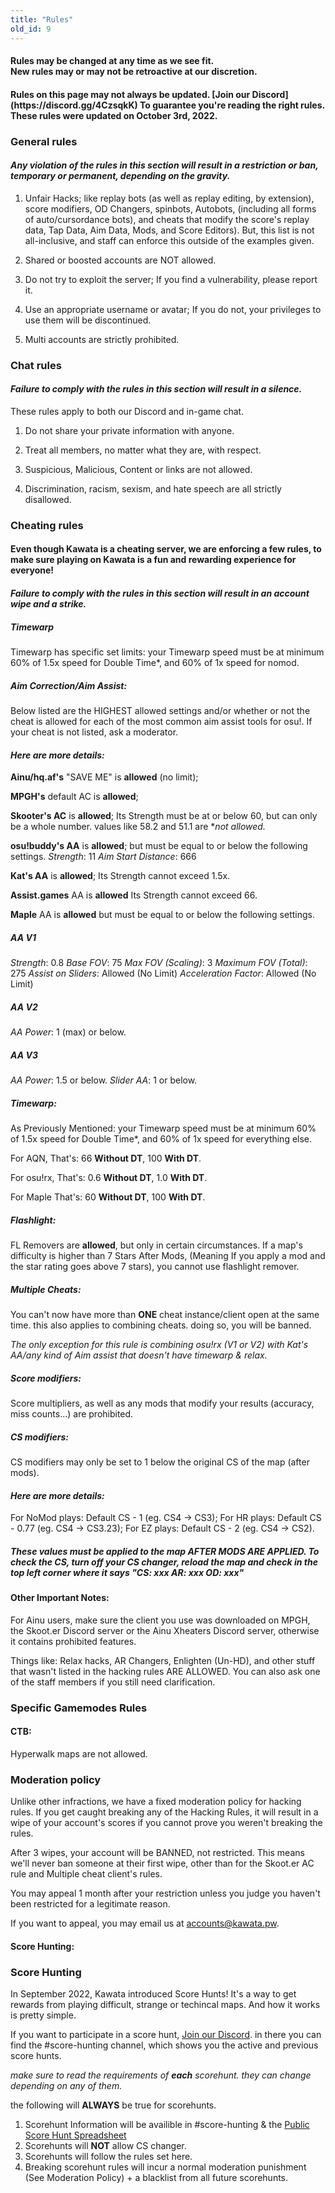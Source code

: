 ```yaml
---
title: "Rules"
old_id: 9
---
```

<h4 class="centered">Rules may be changed at any time as we see fit.<br>New rules may or may not be retroactive at our discretion.</h4>
<h4 class="centered">Rules on this page may not always be updated. [Join our Discord](https://discord.gg/4CzsqkK) To guarantee you're reading the right rules. These rules were updated on October 3rd, 2022.</h4>

<h3><i class="game icon"></i>General rules</h3>

#### _Any violation of the rules in this section will result in a **restriction or ban, temporary or permanent**, depending on the gravity._

1.  Unfair Hacks; like replay bots (as well as replay editing, by extension), score modifiers, OD Changers, spinbots, Autobots, (including all forms of auto/cursordance bots), and cheats that modify the score's replay data, Tap Data, Aim Data, Mods, and Score Editors). But, this list is not all-inclusive, and staff can enforce this outside of the examples given.
    
2.  Shared or boosted accounts are NOT allowed.
    
3.  Do not try to exploit the server; If you find a vulnerability, please report it.
    
4.  Use an appropriate username or avatar; If you do not, your privileges to use them will be discontinued.
    
5.  Multi accounts are strictly prohibited.

<h3><i class="comment icon"></i> Chat rules</h3>

#### _Failure to comply with the rules in this section will result in a **silence**._

These rules apply to both our Discord and in-game chat.

1.  Do not share your private information with anyone.
    
2.  Treat all members, no matter what they are, with respect.
    
3.  Suspicious, Malicious, Content or links are not allowed.
    
4.  Discrimination, racism, sexism, and hate speech are all strictly disallowed.

<h3><i class="warning icon"></i> Cheating rules</h3>

#### Even though Kawata is a cheating server, we are enforcing a few rules, to make sure playing on Kawata is a fun and rewarding experience for everyone!
#### _Failure to comply with the rules in this section will result in an **account wipe and a strike**._

##### Timewarp
Timewarp has specific set limits: your Timewarp speed must be at minimum 60% of 1.5x speed for Double Time*, and 60% of 1x speed for nomod.

##### Aim Correction/Aim Assist:
Below listed are the HIGHEST allowed settings and/or whether or not the cheat is allowed for each of the most common aim assist tools for osu!. If your cheat is not listed, ask a moderator.

#### _Here are more details:_

**Ainu/hq.af's** "SAVE ME" is **allowed** (no limit);

**MPGH's** default AC is **allowed**;

**Skooter's AC** is **allowed**; 
Its Strength must be at or below 60, but can only be a whole number.
values like 58.2 and 51.1 are **not allowed.*

**osu!buddy's AA** is **allowed**; but must be equal to or below the following settings.
*Strength*: 11
*Aim Start Distance*: 666

**Kat's AA** is **allowed**;
Its Strength cannot exceed 1.5x.

**Assist.games** AA is **allowed**
Its Strength cannot exceed 66.

**Maple** AA is **allowed** but must be equal to or below the following settings.
##### AA V1
*Strength*: 0.8
*Base FOV*: 75
*Max FOV (Scaling)*: 3
*Maximum FOV (Total)*: 275
*Assist on Sliders*: Allowed (No Limit)
*Acceleration Factor*: Allowed (No Limit)

##### AA V2
*AA Power*: 1 (max) or below.

##### AA V3
*AA Power*: 1.5 or below.
*Slider AA*: 1 or below.

##### Timewarp:
As Previously Mentioned: your Timewarp speed must be at minimum 60% of 1.5x speed for Double Time*, and 60% of 1x speed for everything else.

For AQN, That's:
66 **Without DT**, 100 **With DT**.

For osu!rx, That's:
0.6 **Without DT**, 1.0 **With DT**.

For Maple That's:
60 **Without DT**, 100 **With DT**.


##### Flashlight:
FL Removers are **allowed**, but only in certain circumstances.
If a map's difficulty is higher than 7 Stars After Mods, (Meaning If you apply a mod and the star rating goes above 7 stars), you cannot use flashlight remover.

##### Multiple Cheats:
You can't now have more than **ONE** cheat instance/client open at the same time. this also applies to combining cheats. doing so, you will be banned.

*The only exception for this rule is combining osu!rx (V1 or V2) with Kat's AA/any kind of Aim assist that doesn't have timewarp & relax.*

##### Score modifiers:
Score multipliers, as well as any mods that modify your results (accuracy, miss counts...) are prohibited.

##### CS modifiers:
CS modifiers may only be set to 1 below the original CS of the map (after mods).

#### _Here are more details:_

For NoMod plays: Default CS - 1 (eg. CS4 -> CS3);
For HR plays: Default CS - 0.77 (eg. CS4 -> CS3.23);
For EZ plays: Default CS - 2 (eg. CS4 -> CS2).

##### These values must be applied to the map AFTER MODS ARE APPLIED. To check the CS, turn off your CS changer, reload the map and check in the top left corner where it says "CS: xxx AR: xxx OD: xxx"

#### Other Important Notes:
For Ainu users, make sure the client you use was downloaded on MPGH, the Skoot.er Discord server or the Ainu Xheaters Discord server, otherwise it contains prohibited features.

Things like: Relax hacks, AR Changers, Enlighten (Un-HD), and other stuff that wasn't listed in the hacking rules ARE ALLOWED. You can also ask one of the staff members if you still need clarification.

<h3><i class="warning icon"></i> Specific Gamemodes Rules</h3>

#### CTB:
Hyperwalk maps are not allowed.

<h3><i class="shield icon"></i> Moderation policy</h3>

Unlike other infractions, we have a fixed moderation policy for hacking rules.
If you get caught breaking any of the Hacking Rules, it will result in a wipe of your account's scores if you cannot prove you weren't breaking the rules.

After 3 wipes, your account will be BANNED, not restricted.
This means we'll never ban someone at their first wipe, other than for the Skoot.er AC rule and Multiple cheat client's rules.

You may appeal 1 month after your restriction unless you judge you haven't been restricted for a legitimate reason.

If you want to appeal, you may email us at [accounts@kawata.pw](mailto:accounts@kawata.pw).


#### Score Hunting:

<h3><i class="game icon"></i>Score Hunting</h3>

In September 2022, Kawata introduced Score Hunts!
It's a way to get rewards from playing difficult, strange or techincal maps.
And how it works is pretty simple.

If you want to participate in a score hunt, [Join our Discord](https://discord.gg/4CzsqkK). in there you can find the #score-hunting channel, which shows you the active and previous score hunts.

*make sure to read the requirements of __each__ scorehunt. they can change depending on any of them.*

the following will **ALWAYS** be true for scorehunts.
 1. Scorehunt Information will be availible in #score-hunting & the [Public Score Hunt Spreadsheet](https://docs.google.com/spreadsheets/d/1iabjrE_O52rNifvUi8s1tBqzThGqa699pmwZdGZTCN8/edit?usp=sharing)
 2. Scorehunts will **NOT** allow CS changer.
 3. Scorehunts will follow the rules set here.
 4. Breaking scorehunt rules will incur a normal moderation punishment (See Moderation Policy) + a blacklist from all future scorehunts. 